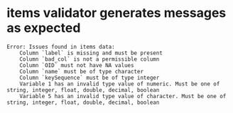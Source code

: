 # items validator generates messages as expected

    Error: Issues found in items data:
    	Column `label` is missing and must be present
    	Column `bad_col` is not a permissible column
    	Column `OID` must not have NA values
    	Column `name` must be of type character
    	Column `keySequence` must be of type integer
    	Variable 1 has an invalid type value of numeric. Must be one of string, integer, float, double, decimal, boolean
    	Variable 5 has an invalid type value of character. Must be one of string, integer, float, double, decimal, boolean

